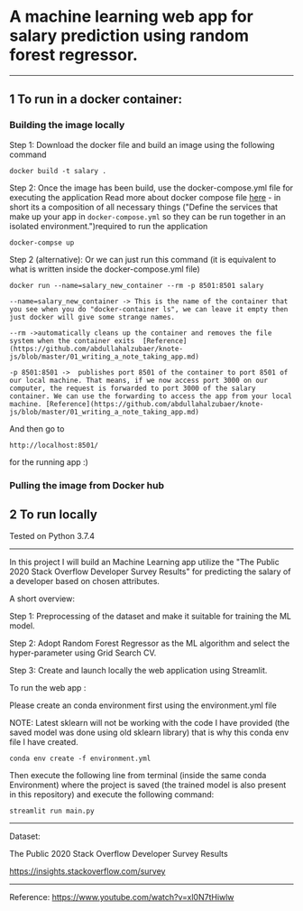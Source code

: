 # A machine learning web app for salary prediction using random forest regressor.

---


## 1 To run in a docker container:

### Building the image locally


Step 1: Download the docker file and build an image using the following command 

```
docker build -t salary .
```

Step 2: Once the image has been build, use the docker-compose.yml file for executing the application Read more about docker compose file [here](https://docs.docker.com/compose/) - in short its a composition of all necessary things ("Define the services that make up your app in `docker-compose.yml` so they can be run together in an isolated environment.")required to run the application

 ```
 docker-compse up
 ```
 
Step 2 (alternative): Or we can just run this command (it is equivalent to what is written inside the docker-compose.yml file)
 
```
docker run --name=salary_new_container --rm -p 8501:8501 salary
```
```
--name=salary_new_container -> This is the name of the container that you see when you do "docker-container ls", we can leave it empty then just docker will give some strange names. 

--rm ->automatically cleans up the container and removes the file system when the container exits  [Reference](https://github.com/abdullahalzubaer/knote-js/blob/master/01_writing_a_note_taking_app.md)

-p 8501:8501 ->  publishes port 8501 of the container to port 8501 of our local machine. That means, if we now access port 3000 on our computer, the request is forwarded to port 3000 of the salary container. We can use the forwarding to access the app from your local machine. [Reference](https://github.com/abdullahalzubaer/knote-js/blob/master/01_writing_a_note_taking_app.md)
```
And then go to 

```
http://localhost:8501/
```
for the running app :)

### Pulling the image from Docker hub



## 2 To run locally

Tested on Python 3.7.4

--- 

In this project I will build an Machine Learning app utilize the "The Public 2020 Stack Overflow Developer Survey Results" for predicting the salary of a developer based on chosen attributes.

A short overview:

Step 1: Preprocessing of the dataset and make it suitable for training the ML model.

Step 2: Adopt Random Forest Regressor as the ML algorithm and select the hyper-parameter using Grid Search CV.

Step 3: Create and launch locally the web application using Streamlit.


To run the web app :

Please create an conda environment first using the environment.yml file 

NOTE: Latest sklearn will not be working with the code I have provided (the saved model was done using old sklearn library) that is why this conda env file I have created.

```
conda env create -f environment.yml
```

Then execute the following line from terminal (inside the same conda Environment) where the project is saved (the trained model is also present in this repository) and execute the following command:

```
streamlit run main.py
```

--- 

Dataset:

The Public 2020 Stack Overflow Developer Survey Results

https://insights.stackoverflow.com/survey

---


Reference: https://www.youtube.com/watch?v=xl0N7tHiwlw

